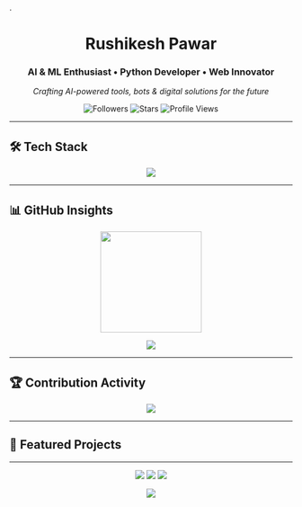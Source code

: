 <!-- Neorex GitHub Profile README -->
.
<h1 align="center"> Rushikesh Pawar </h1>
<h3 align="center">AI & ML Enthusiast • Python Developer • Web Innovator</h3>
<p align="center"><i>Crafting AI-powered tools, bots & digital solutions for the future</i></p>

<p align="center">
  <img alt="Followers" src="https://img.shields.io/github/followers/I-invincib1e?label=Followers&style=for-the-badge&logo=github&color=ff69b4">
  <img alt="Stars" src="https://img.shields.io/github/stars/I-invincib1e?label=Stars&style=for-the-badge&logo=github&color=00c8ff">
  <img alt="Profile Views" src="https://komarev.com/ghpvc/?username=I-invincib1e&label=Profile%20Views&color=orange&style=for-the-badge">
</p>

---

## 🛠 Tech Stack
<div align="center">
  <img src="https://skillicons.dev/icons?i=python,html,css,javascript,nodejs,flask,express,git,docker,vscode,linux,ubuntu&perline=6" />
</div>

---

## 📊 GitHub Insights
<p align="center">
  <img src="https://github-readme-stats.vercel.app/api/top-langs/?username=I-invincib1e&layout=compact&theme=radical&hide_border=true&border_radius=12" height="180" />
</p>

<p align="center">
  <img src="https://streak-stats.demolab.com?user=I-invincib1e&theme=radical&hide_border=true&border_radius=12&mode=daily" />
</p>

---

## 🏆 Contribution Activity
<p align="center">
  <img src="https://github-profile-summary-cards.vercel.app/api/cards/profile-details?username=I-invincib1e&theme=radical" />
</p>

---

## 🌟 Featured Projects


---

<div align="center">
  <a href="https://www.linkedin.com/in/rushikesh-pawar-78250a31/"><img src="https://img.shields.io/badge/LinkedIn-0A66C2?style=for-the-badge&logo=linkedin&logoColor=white"></a>
  <a href="https://twitter.com/your-twitter"><img src="https://img.shields.io/badge/Twitter-1DA1F2?style=for-the-badge&logo=twitter&logoColor=white"></a>
  <a href="mailto:your-email@example.com"><img src="https://img.shields.io/badge/Email-D14836?style=for-the-badge&logo=gmail&logoColor=white"></a>
</div>

<p align="center">
  <img  src="https://raw.githubusercontent.com/Trilokia/Trilokia/379277808c61ef204768a61bbc5d25bc7798ccf1/bottom_header.svg" /> 
</p>
